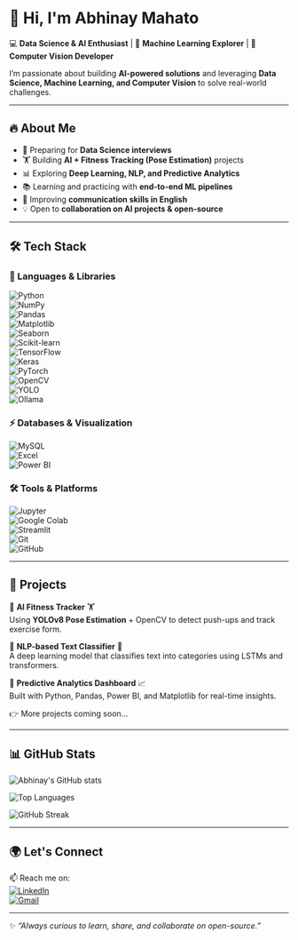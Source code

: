 # 👋 Hi, I'm Abhinay Mahato  

💻 **Data Science & AI Enthusiast** | 🤖 **Machine Learning Explorer** | 🚀 **Computer Vision Developer**  

I’m passionate about building **AI-powered solutions** and leveraging **Data Science, Machine Learning, and Computer Vision** to solve real-world challenges.  

---

## 🔥 About Me  
- 🎯 Preparing for **Data Science interviews**  
- 🏋️ Building **AI + Fitness Tracking (Pose Estimation)** projects  
- 📊 Exploring **Deep Learning, NLP, and Predictive Analytics**  
- 📚 Learning and practicing with **end-to-end ML pipelines**  
- 🌱 Improving **communication skills in English**  
- 💡 Open to **collaboration on AI projects & open-source**  

---

## 🛠️ Tech Stack  

### 🚀 Languages & Libraries  
![Python](https://img.shields.io/badge/Python-3776AB?logo=python&logoColor=white)  
![NumPy](https://img.shields.io/badge/NumPy-013243?logo=numpy&logoColor=white)  
![Pandas](https://img.shields.io/badge/Pandas-150458?logo=pandas&logoColor=white)  
![Matplotlib](https://img.shields.io/badge/Matplotlib-0C55A5?logo=plotly&logoColor=white)  
![Seaborn](https://img.shields.io/badge/Seaborn-0099CC?logo=plotly&logoColor=white)  
![Scikit-learn](https://img.shields.io/badge/Scikit--learn-F7931E?logo=scikit-learn&logoColor=white)  
![TensorFlow](https://img.shields.io/badge/TensorFlow-FF6F00?logo=tensorflow&logoColor=white)  
![Keras](https://img.shields.io/badge/Keras-D00000?logo=keras&logoColor=white)  
![PyTorch](https://img.shields.io/badge/PyTorch-EE4C2C?logo=pytorch&logoColor=white)  
![OpenCV](https://img.shields.io/badge/OpenCV-5C3EE8?logo=opencv&logoColor=white)  
![YOLO](https://img.shields.io/badge/YOLO-00FFFF?logo=github&logoColor=black)  
![Ollama](https://img.shields.io/badge/Ollama-000000?logo=github&logoColor=white)  

### ⚡ Databases & Visualization  
![MySQL](https://img.shields.io/badge/MySQL-4479A1?logo=mysql&logoColor=white)  
![Excel](https://img.shields.io/badge/Excel-217346?logo=microsoft-excel&logoColor=white)  
![Power BI](https://img.shields.io/badge/PowerBI-F2C811?logo=powerbi&logoColor=black)  

### 🛠️ Tools & Platforms  
![Jupyter](https://img.shields.io/badge/Jupyter-F37626?logo=jupyter&logoColor=white)  
![Google Colab](https://img.shields.io/badge/Colab-F9AB00?logo=googlecolab&logoColor=white)  
![Streamlit](https://img.shields.io/badge/Streamlit-FF4B4B?logo=streamlit&logoColor=white)   
![Git](https://img.shields.io/badge/Git-F05032?logo=git&logoColor=white)  
![GitHub](https://img.shields.io/badge/GitHub-181717?logo=github&logoColor=white)  

---

## 🚀 Projects  

🔹 **AI Fitness Tracker** 🏋️  
Using **YOLOv8 Pose Estimation** + OpenCV to detect push-ups and track exercise form.  

🔹 **NLP-based Text Classifier** 📝  
A deep learning model that classifies text into categories using LSTMs and transformers.  

🔹 **Predictive Analytics Dashboard** 📈  
Built with Python, Pandas, Power BI, and Matplotlib for real-time insights.  

👉 More projects coming soon...  

---

## 📊 GitHub Stats  

![Abhinay's GitHub stats](https://github-readme-stats.vercel.app/api?username=abhinay2708&show_icons=true&theme=radical)  

![Top Languages](https://github-readme-stats.vercel.app/api/top-langs/?username=abhinay2708&layout=compact&theme=radical)  

![GitHub Streak](https://github-readme-streak-stats.herokuapp.com/?user=abhinay2708&theme=radical)  

---

## 🌍 Let's Connect  

📫 Reach me on:  
[![LinkedIn](https://img.shields.io/badge/LinkedIn-0A66C2?logo=linkedin&logoColor=white)](linkedin.com/in/abhinay-mahato-a23b6b367)  
[![Gmail](https://img.shields.io/badge/Email-D14836?logo=gmail&logoColor=white)](mailto:abhinaymahato10@gmail.com)  

---

✨ *“Always curious to learn, share, and collaborate on open-source.”*  
